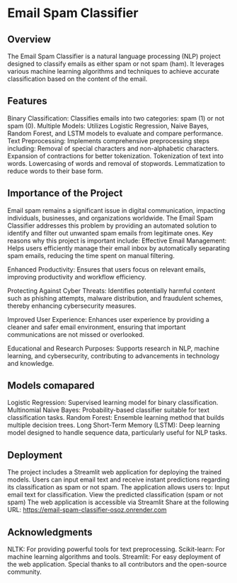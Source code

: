 # Email Spam Classifier
## Overview
The Email Spam Classifier is a natural language processing (NLP) project designed to classify emails as either spam or not spam (ham). It leverages various machine learning algorithms and techniques to achieve accurate classification based on the content of the email.

## Features
Binary Classification: Classifies emails into two categories: spam (1) or not spam (0).
Multiple Models: Utilizes Logistic Regression, Naive Bayes, Random Forest, and LSTM models to evaluate and compare performance.
Text Preprocessing: Implements comprehensive preprocessing steps including:
Removal of special characters and non-alphabetic characters.
Expansion of contractions for better tokenization.
Tokenization of text into words.
Lowercasing of words and removal of stopwords.
Lemmatization to reduce words to their base form.

## Importance of the Project
Email spam remains a significant issue in digital communication, impacting individuals, businesses, and organizations worldwide. The Email Spam Classifier addresses this problem by providing an automated solution to identify and filter out unwanted spam emails from legitimate ones. Key reasons why this project is important include:
Effective Email Management: Helps users efficiently manage their email inbox by automatically separating spam emails, reducing the time spent on manual filtering.

Enhanced Productivity: Ensures that users focus on relevant emails, improving productivity and workflow efficiency.

Protecting Against Cyber Threats: Identifies potentially harmful content such as phishing attempts, malware distribution, and fraudulent schemes, thereby enhancing cybersecurity measures.

Improved User Experience: Enhances user experience by providing a cleaner and safer email environment, ensuring that important communications are not missed or overlooked.

Educational and Research Purposes: Supports research in NLP, machine learning, and cybersecurity, contributing to advancements in technology and knowledge.

## Models comapared
Logistic Regression: Supervised learning model for binary classification.
Multinomial Naive Bayes: Probability-based classifier suitable for text classification tasks.
Random Forest: Ensemble learning method that builds multiple decision trees.
Long Short-Term Memory (LSTM): Deep learning model designed to handle sequence data, particularly useful for NLP tasks.

## Deployment
The project includes a Streamlit web application for deploying the trained models. Users can input email text and receive instant predictions regarding its classification as spam or not spam.
The application allows users to:
Input email text for classification.
View the predicted classification (spam or not spam) 
The web application is accessible via Streamlit Share at the following URL:  https://email-spam-classifier-osoz.onrender.com

## Acknowledgments
NLTK: For providing powerful tools for text preprocessing.
Scikit-learn: For machine learning algorithms and tools.
Streamlit: For easy deployment of the web application.
Special thanks to all contributors and the open-source community.
